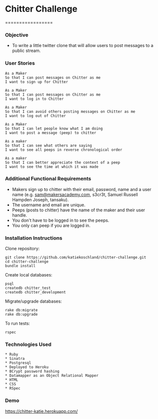 # Chitter Challenge
=================

### Objective

* To write a little twitter clone that will allow users to post messages to a public stream.

### User Stories

````
As a Maker
So that I can post messages on Chitter as me
I want to sign up for Chitter

As a Maker
So that I can post messages on Chitter as me
I want to log in to Chitter

As a Maker
So that I can avoid others posting messages on Chitter as me
I want to log out of Chitter

As a Maker
So that I can let people know what I am doing  
I want to post a message (peep) to chitter

As a maker
So that I can see what others are saying  
I want to see all peeps in reverse chronological order

As a maker
So that I can better appreciate the context of a peep
I want to see the time at which it was made

````
### Additional Functional Requirements

* Makers sign up to chitter with their email, password, name and a user name (e.g. sam@makersacademy.com, s3cr3t, Samuel Russell Hampden Joseph, tansaku).
* The username and email are unique.
* Peeps (posts to chitter) have the name of the maker and their user handle.
* You don't have to be logged in to see the peeps.
* You only can peep if you are logged in.


### Installation Instructions

Clone repository:

````
git clone https://github.com/katiekoschland/chitter-challenge.git
cd chitter-challenge
bundle install
````

Create local databases:

````
psql
createdb chitter_test
createdb chitter_development
````
Migrate/upgrade databases:

````
rake db:migrate
rake db:upgrade
````
To run tests:

````
rspec
````

### Technologies Used
````
* Ruby
* Sinatra
* Postgresql
* Deployed to Heroku
* BCrypt password hashing
* Datamapper as an Object Relational Mapper
* HTML
* CSS
* RSpec
````

### Demo

https://chitter-katie.herokuapp.com/

